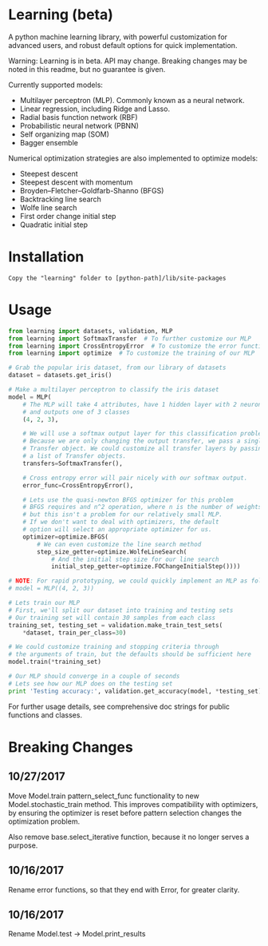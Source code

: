 # Learning (beta)
A python machine learning library, with powerful customization for advanced users, and robust default options for quick implementation.

Warning: Learning is in beta. API may change. Breaking changes may be noted in this readme, but no guarantee is given.

Currently supported models:

* Multilayer perceptron (MLP). Commonly known as a neural network.
* Linear regression, including Ridge and Lasso.
* Radial basis function network (RBF)
* Probabilistic neural network (PBNN)
* Self organizing map (SOM)
* Bagger ensemble

Numerical optimization strategies are also implemented to optimize models:

* Steepest descent
* Steepest descent with momentum
* Broyden–Fletcher–Goldfarb-Shanno (BFGS)
* Backtracking line search
* Wolfe line search
* First order change initial step
* Quadratic initial step

# Installation
    Copy the "learning" folder to [python-path]/lib/site-packages

# Usage
```python
from learning import datasets, validation, MLP
from learning import SoftmaxTransfer  # To further customize our MLP
from learning import CrossEntropyError  # To customize the error function of our MLP
from learning import optimize  # To customize the training of our MLP

# Grab the popular iris dataset, from our library of datasets
dataset = datasets.get_iris()

# Make a multilayer perceptron to classify the iris dataset
model = MLP(
    # The MLP will take 4 attributes, have 1 hidden layer with 2 neurons,
    # and outputs one of 3 classes
    (4, 2, 3),

    # We will use a softmax output layer for this classification problem
    # Because we are only changing the output transfer, we pass a single
    # Transfer object. We could customize all transfer layers by passing
    # a list of Transfer objects.
    transfers=SoftmaxTransfer(),

    # Cross entropy error will pair nicely with our softmax output.
    error_func=CrossEntropyError(),

    # Lets use the quasi-newton BFGS optimizer for this problem
    # BFGS requires and n^2 operation, where n is the number of weights,
    # but this isn't a problem for our relatively small MLP.
    # If we don't want to deal with optimizers, the default
    # option will select an appropriate optimizer for us.
    optimizer=optimize.BFGS(
        # We can even customize the line search method
        step_size_getter=optimize.WolfeLineSearch(
            # And the initial step size for our line search
            initial_step_getter=optimize.FOChangeInitialStep())))

# NOTE: For rapid prototyping, we could quickly implement an MLP as follows
# model = MLP((4, 2, 3))

# Lets train our MLP
# First, we'll split our dataset into training and testing sets
# Our training set will contain 30 samples from each class
training_set, testing_set = validation.make_train_test_sets(
    *dataset, train_per_class=30)

# We could customize training and stopping criteria through
# the arguments of train, but the defaults should be sufficient here
model.train(*training_set)

# Our MLP should converge in a couple of seconds
# Lets see how our MLP does on the testing set
print 'Testing accuracy:', validation.get_accuracy(model, *testing_set)
```

For further usage details, see comprehensive doc strings for public functions and classes.

# Breaking Changes
## 10/27/2017
Move Model.train pattern\_select\_func functionality to new Model.stochastic\_train method.
This improves compatibility with optimizers, by ensuring the optimizer is reset before pattern selection changes the optimization problem.

Also remove base.select_iterative function, because it no longer serves a purpose.

## 10/16/2017
Rename error functions, so that they end with Error, for greater clarity.

## 10/16/2017
Rename Model.test -> Model.print_results